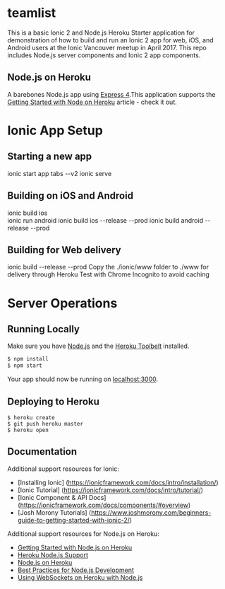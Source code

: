 # teamlist
This is a basic Ionic 2 and Node.js Heroku Starter application for demonstration of how to build and run an Ionic 2 app for web, iOS, and Android users at the Ionic Vancouver meetup in April 2017.  This repo includes Node.js server components and Ionic 2 app components. 


## Node.js on Heroku 

A barebones Node.js app using [Express 4](http://expressjs.com/).This application supports the [Getting Started with Node on Heroku](https://devcenter.heroku.com/articles/getting-started-with-nodejs) article - check it out.

# Ionic App Setup 

## Starting a new app 
ionic start app tabs --v2
ionic serve 

## Building on iOS and Android 
ionic build ios  
ionic run android 
ionic build ios --release --prod 
ionic build android --release --prod 

## Building for Web delivery 
ionic build --release --prod 
Copy the ./ionic/www folder to ./www for delivery through Heroku 
Test with Chrome Incognito to avoid caching 

# Server Operations
## Running Locally

Make sure you have [Node.js](http://nodejs.org/) and the [Heroku Toolbelt](https://toolbelt.heroku.com/) installed.

```sh
$ npm install
$ npm start
```

Your app should now be running on [localhost:3000](http://localhost:3000/).

## Deploying to Heroku

```
$ heroku create
$ git push heroku master
$ heroku open
```

## Documentation

Additional support resources for Ionic: 

- [Installing Ionic] (https://ionicframework.com/docs/intro/installation/)
- [Ionic Tutorial] (https://ionicframework.com/docs/intro/tutorial/) 
- [Ionic Component & API Docs] (https://ionicframework.com/docs/components/#overview)
- [Josh Morony Tutorials] (https://www.joshmorony.com/beginners-guide-to-getting-started-with-ionic-2/)

Additional support resources for Node.js on Heroku: 

- [Getting Started with Node.js on Heroku](https://devcenter.heroku.com/articles/getting-started-with-nodejs)
- [Heroku Node.js Support](https://devcenter.heroku.com/articles/nodejs-support)
- [Node.js on Heroku](https://devcenter.heroku.com/categories/nodejs)
- [Best Practices for Node.js Development](https://devcenter.heroku.com/articles/node-best-practices)
- [Using WebSockets on Heroku with Node.js](https://devcenter.heroku.com/articles/node-websockets)
